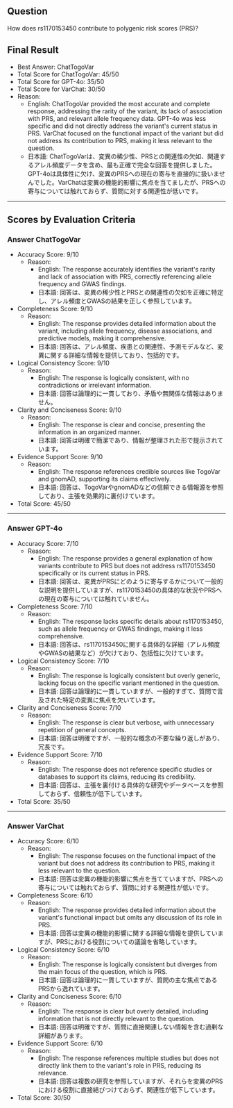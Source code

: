 ## Question

How does rs1170153450 contribute to polygenic risk scores (PRS)?

## Final Result

- Best Answer: ChatTogoVar
- Total Score for ChatTogoVar: 45/50
- Total Score for GPT-4o: 35/50
- Total Score for VarChat: 30/50
- Reason:
  - English: ChatTogoVar provided the most accurate and complete response, addressing the rarity of the variant, its lack of association with PRS, and relevant allele frequency data. GPT-4o was less specific and did not directly address the variant's current status in PRS. VarChat focused on the functional impact of the variant but did not address its contribution to PRS, making it less relevant to the question.
  - 日本語: ChatTogoVarは、変異の稀少性、PRSとの関連性の欠如、関連するアレル頻度データを含め、最も正確で完全な回答を提供しました。GPT-4oは具体性に欠け、変異のPRSへの現在の寄与を直接的に扱いませんでした。VarChatは変異の機能的影響に焦点を当てましたが、PRSへの寄与については触れておらず、質問に対する関連性が低いです。

---

## Scores by Evaluation Criteria

### Answer ChatTogoVar
- Accuracy Score: 9/10
  - Reason: 
    - English: The response accurately identifies the variant's rarity and lack of association with PRS, correctly referencing allele frequency and GWAS findings.
    - 日本語: 回答は、変異の稀少性とPRSとの関連性の欠如を正確に特定し、アレル頻度とGWASの結果を正しく参照しています。
- Completeness Score: 9/10
  - Reason: 
    - English: The response provides detailed information about the variant, including allele frequency, disease associations, and predictive models, making it comprehensive.
    - 日本語: 回答は、アレル頻度、疾患との関連性、予測モデルなど、変異に関する詳細な情報を提供しており、包括的です。
- Logical Consistency Score: 9/10
  - Reason: 
    - English: The response is logically consistent, with no contradictions or irrelevant information.
    - 日本語: 回答は論理的に一貫しており、矛盾や無関係な情報はありません。
- Clarity and Conciseness Score: 9/10
  - Reason: 
    - English: The response is clear and concise, presenting the information in an organized manner.
    - 日本語: 回答は明確で簡潔であり、情報が整理された形で提示されています。
- Evidence Support Score: 9/10
  - Reason: 
    - English: The response references credible sources like TogoVar and gnomAD, supporting its claims effectively.
    - 日本語: 回答は、TogoVarやgnomADなどの信頼できる情報源を参照しており、主張を効果的に裏付けています。
- Total Score: 45/50

---

### Answer GPT-4o
- Accuracy Score: 7/10
  - Reason: 
    - English: The response provides a general explanation of how variants contribute to PRS but does not address rs1170153450 specifically or its current status in PRS.
    - 日本語: 回答は、変異がPRSにどのように寄与するかについて一般的な説明を提供していますが、rs1170153450の具体的な状況やPRSへの現在の寄与については触れていません。
- Completeness Score: 7/10
  - Reason: 
    - English: The response lacks specific details about rs1170153450, such as allele frequency or GWAS findings, making it less comprehensive.
    - 日本語: 回答は、rs1170153450に関する具体的な詳細（アレル頻度やGWASの結果など）が欠けており、包括性に欠けています。
- Logical Consistency Score: 7/10
  - Reason: 
    - English: The response is logically consistent but overly generic, lacking focus on the specific variant mentioned in the question.
    - 日本語: 回答は論理的に一貫していますが、一般的すぎて、質問で言及された特定の変異に焦点を欠いています。
- Clarity and Conciseness Score: 7/10
  - Reason: 
    - English: The response is clear but verbose, with unnecessary repetition of general concepts.
    - 日本語: 回答は明確ですが、一般的な概念の不要な繰り返しがあり、冗長です。
- Evidence Support Score: 7/10
  - Reason: 
    - English: The response does not reference specific studies or databases to support its claims, reducing its credibility.
    - 日本語: 回答は、主張を裏付ける具体的な研究やデータベースを参照しておらず、信頼性が低下しています。
- Total Score: 35/50

---

### Answer VarChat
- Accuracy Score: 6/10
  - Reason: 
    - English: The response focuses on the functional impact of the variant but does not address its contribution to PRS, making it less relevant to the question.
    - 日本語: 回答は変異の機能的影響に焦点を当てていますが、PRSへの寄与については触れておらず、質問に対する関連性が低いです。
- Completeness Score: 6/10
  - Reason: 
    - English: The response provides detailed information about the variant's functional impact but omits any discussion of its role in PRS.
    - 日本語: 回答は変異の機能的影響に関する詳細な情報を提供していますが、PRSにおける役割についての議論を省略しています。
- Logical Consistency Score: 6/10
  - Reason: 
    - English: The response is logically consistent but diverges from the main focus of the question, which is PRS.
    - 日本語: 回答は論理的に一貫していますが、質問の主な焦点であるPRSから逸れています。
- Clarity and Conciseness Score: 6/10
  - Reason: 
    - English: The response is clear but overly detailed, including information that is not directly relevant to the question.
    - 日本語: 回答は明確ですが、質問に直接関連しない情報を含む過剰な詳細があります。
- Evidence Support Score: 6/10
  - Reason: 
    - English: The response references multiple studies but does not directly link them to the variant's role in PRS, reducing its relevance.
    - 日本語: 回答は複数の研究を参照していますが、それらを変異のPRSにおける役割に直接結びつけておらず、関連性が低下しています。
- Total Score: 30/50